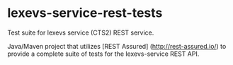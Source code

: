 # lexevs-service-rest-tests
Test suite for lexevs service (CTS2) REST service.

Java/Maven project that utilizes [REST Assured] (http://rest-assured.io/) to provide a complete suite of tests for the lexevs-service REST API.  
